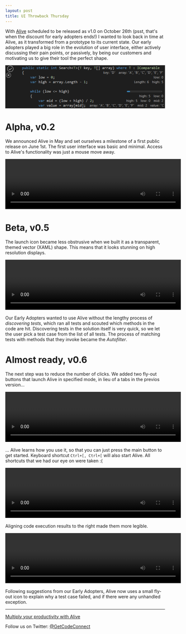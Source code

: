 ```yaml
---
layout: post
title: UI Throwback Thursday
---
```


With [Alive](//comealive.io/) scheduled to be released as v1.0 on October 26th (psst, that's when the discount for early adopters ends!) I wanted to look back in time at Alive, as it transformed from a prototype to its current state. Our early adopters played a big role in the evolution of user interface, either actively discussing their pain points, or passively, by being our customers and motivating us to give their tool the perfect shape.


![screenshot](/images/UI-Throwback-Thursday/v06ui.png)

# Alpha, v0.2

We announced Alive in May and set ourselves a milestone of a first public release on June 1st. 
The first user interface was basic and minimal. Access to Alive's functionality was just a mouse move away.

<video width="554" height="158" autoplay loop>
  <source src="{{baseurl}}/images/UI-Throwback-Thursday/v02basic.webm" type="video/webm">
  <source src="{{baseurl}}/images/UI-Throwback-Thursday/v02basic.mp4" type="video/mp4">
*Video of interface in version 0.2. (your browser does not support the video tag)*
</video>

# Beta, v0.5

The launch icon became less obstrusive when we built it as a transparent, themed vector (XAML) shape. This means that it looks stunning on high resolution displays.

<video width="554" height="158" autoplay loop>
  <source src="{{baseurl}}/images/UI-Throwback-Thursday/v05test selection.webm" type="video/webm">
  <source src="{{baseurl}}/images/UI-Throwback-Thursday/v05test selection.mp4" type="video/mp4">
*Video of interface in version 0.5. (your browser does not support the video tag)*
</video>

Our Early Adopters wanted to use Alive without the lengthy process of *discovering tests*, which ran all tests and scouted which methods in the code are hit. Discovering tests in the solution itself is very quick, so we let the user pick a test case from the list of all tests. The process of matching tests with methods that they invoke became the *Autofilter*.

# Almost ready, v0.6

The next step was to reduce the number of clicks. We added two fly-out buttons that launch Alive in specified mode, in lieu of a tabs in the previos version...

<video width="554" height="158" autoplay loop>
  <source src="{{baseurl}}/images/UI-Throwback-Thursday/v06launch test.webm" type="video/webm">
  <source src="{{baseurl}}/images/UI-Throwback-Thursday/v06launch test.mp4" type="video/mp4">
*Video of interface in version 0.5. (your browser does not support the video tag)*
</video>

... Alive learns how you use it, so that you can just press the main button to get started. Keyboard shortcut `Ctrl+[, Ctrl+[` will also start Alive. All shortcuts that we had our eye on were taken :(

<video width="554" height="158" autoplay loop>
  <source src="{{baseurl}}/images/UI-Throwback-Thursday/v06smart launch and keystroke.webm" type="video/webm">
  <source src="{{baseurl}}/images/UI-Throwback-Thursday/v05test selection.mp4" type="video/mp4">
*Video of interface in version 0.5. (your browser does not support the video tag)*
</video>

Aligning code execution results to the right made them more legible.

<video width="554" height="158" autoplay loop>
  <source src="{{baseurl}}/images/UI-Throwback-Thursday/v06test failed message.webm" type="video/webm">
  <source src="{{baseurl}}/images/UI-Throwback-Thursday/v06test failed message.mp4" type="video/mp4">
*Video of interface in version 0.5. (your browser does not support the video tag)*
</video>

Following suggestions from our Early Adopters, Alive now uses a small fly-out icon to explain why a test case failed, and if there were any unhandled exception.

---

[Multiply your productivity with Alive](//comealive.io/)

Follow us on Twitter: [@GetCodeConnect](http://twitter.com/GetCodeConnect)
